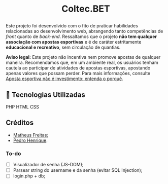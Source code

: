 # <p align="center">Coltec.BET</p>

Este projeto foi desenvolvido com o fito de praticar habilidades relacionadas ao desenvolvimento web, abrangendo tanto competências de *front* quanto de *back-end*. Ressaltamos que o projeto **não tem qualquer associação com apostas esportivas** e é de caráter estritamente **educacional e recreativo**, sem circulação de quantias.

**Aviso legal:** Este projeto não incentiva nem promove apostas de qualquer maneira. Recomendamos que, em um ambiente real, os usuários tenham cautela ao participar de atividades de apostas esportivas, apostando apenas valores que possam perder. Para mais informações, consulte [Aposta esportiva não é investimento: entenda o porquê](https://investalk.bb.com.br/noticias/quero-aprender/aposta-esportiva-nao-e-investimento-entenda-por-que).

## 🚀 Tecnologias Utilizadas

PHP HTML CSS
## Créditos
- [Matheus Freitas](https://github.com/MatheusFVieira);
- [Pedro Henrique](https://github.com/DevWannabe-dot).


### To-do
- [ ] Visualizador de senha (JS-DOM);
- [ ] Parsear string do username e da senha (evitar SQL Injection);
- [ ] login.php + db;
